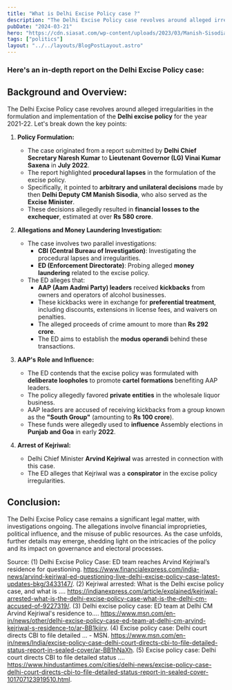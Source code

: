 ```yaml
---
title: "What is Delhi Excise Policy case ?"
description: "The Delhi Excise Policy case revolves around alleged irregularities in the formulation and implementation of the Delhi excise policy for the year 2021-22"
pubDate: "2024-03-21"
hero: "https://cdn.siasat.com/wp-content/uploads/2023/03/Manish-Sisodia.jpg"
tags: ["politics"]
layout: "../../layouts/BlogPostLayout.astro"
---
```

### Here's an in-depth report on the **Delhi Excise Policy case**:

## **Background and Overview:**
The Delhi Excise Policy case revolves around alleged irregularities in the formulation and implementation of the **Delhi excise policy** for the year 2021-22. Let's break down the key points:

1. **Policy Formulation:**
   - The case originated from a report submitted by **Delhi Chief Secretary Naresh Kumar** to **Lieutenant Governor (LG) Vinai Kumar Saxena** in **July 2022**.
   - The report highlighted **procedural lapses** in the formulation of the excise policy.
   - Specifically, it pointed to **arbitrary and unilateral decisions** made by then **Delhi Deputy CM Manish Sisodia**, who also served as the **Excise Minister**.
   - These decisions allegedly resulted in **financial losses to the exchequer**, estimated at over **Rs 580 crore**.

2. **Allegations and Money Laundering Investigation:**
   - The case involves two parallel investigations:
     - **CBI (Central Bureau of Investigation)**: Investigating the procedural lapses and irregularities.
     - **ED (Enforcement Directorate)**: Probing alleged **money laundering** related to the excise policy.
   - The ED alleges that:
     - **AAP (Aam Aadmi Party) leaders** received **kickbacks** from owners and operators of alcohol businesses.
     - These kickbacks were in exchange for **preferential treatment**, including discounts, extensions in license fees, and waivers on penalties.
     - The alleged proceeds of crime amount to more than **Rs 292 crore**.
     - The ED aims to establish the **modus operandi** behind these transactions.

3. **AAP's Role and Influence:**
   - The ED contends that the excise policy was formulated with **deliberate loopholes** to promote **cartel formations** benefiting AAP leaders.
   - The policy allegedly favored **private entities** in the wholesale liquor business.
   - AAP leaders are accused of receiving kickbacks from a group known as the **"South Group"** (amounting to **Rs 100 crore**).
   - These funds were allegedly used to **influence** Assembly elections in **Punjab and Goa** in early **2022**.

4. **Arrest of Kejriwal:**
   - Delhi Chief Minister **Arvind Kejriwal** was arrested in connection with this case.
   - The ED alleges that Kejriwal was a **conspirator** in the excise policy irregularities.

## **Conclusion:**
The Delhi Excise Policy case remains a significant legal matter, with investigations ongoing. The allegations involve financial improprieties, political influence, and the misuse of public resources. As the case unfolds, further details may emerge, shedding light on the intricacies of the policy and its impact on governance and electoral processes.


Source: 
(1) Delhi Excise Policy Case: ED team reaches Arvind Kejriwal’s residence for questioning. https://www.financialexpress.com/india-news/arvind-kejriwal-ed-questioning-live-delhi-excise-policy-case-latest-updates-bkg/3433147/.
(2) Kejriwal arrested: What is the Delhi excise policy case, and what is .... https://indianexpress.com/article/explained/kejriwal-arrested-what-is-the-delhi-excise-policy-case-what-is-the-delhi-cm-accused-of-9227319/.
(3) Delhi excise policy case: ED team at Delhi CM Arvind Kejriwal's residence to.... https://www.msn.com/en-in/news/other/delhi-excise-policy-case-ed-team-at-delhi-cm-arvind-kejriwal-s-residence-to/ar-BB1kiirv.
(4) Excise policy case: Delhi court directs CBI to file detailed ... - MSN. https://www.msn.com/en-in/news/India/excise-policy-case-delhi-court-directs-cbi-to-file-detailed-status-report-in-sealed-cover/ar-BB1hNaXh.
(5) Excise policy case: Delhi court directs CBI to file detailed status .... https://www.hindustantimes.com/cities/delhi-news/excise-policy-case-delhi-court-directs-cbi-to-file-detailed-status-report-in-sealed-cover-101707123919510.html.